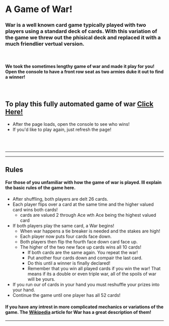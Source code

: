 # **A Game of War!**

### War is a well known card game typically played with two players using a standard deck of cards. With this variation of the game we threw out the phisical deck and replaced it with a much friendlier vertual version.

<br>

#### We took the sometimes lengthy game of war and made it play for you! Open the console to have a front row seat as two armies duke it out to find a winner!

<br>

## To play this fully automated game of war [Click Here!](https://evrook.github.io/Game-Of-War/)
- After the page loads, open the console to see who wins!
- If you'd like to play again, just refresh the page!

<br>
<br>

---
---
## Rules

#### For those of you unfamiliar with how the game of war is played. Ill explain the basic rules of the game here.

- After shuffling, both players are delt 26 cards.
- Each player flips over a card at the same time and the higher valued card wins both cards!
    - cards are valued 2 through Ace wth Ace being the highest valued card
- If both players play the same card, a War begins!
    - When war happens a tie breaker is needed and the stakes are high!
    - Each player now puts four cards face down.
    - Both players then flip the fourth face down card face up.
    - The higher of the two new face up cards wins all 10 cards!
        - If both cards are the same again. You repeat the war!
        - Put another four cards down and compair the last card.
        - Do this until a winner is finally declared!
        - Remember that you win all played cards if you win the war! That means if its a double or even triple war, all of the spoils of war will be yours.
- If you run our of cards in your hand you must reshuffle your prizes into your hand.
- Continue the game until one player has all 52 cards!

#### If you have any intrest in more complicated mechanics or variations of the game. The [Wikipedia](https://en.wikipedia.org/wiki/War_(card_game)) article for War has a great description of them!

---


